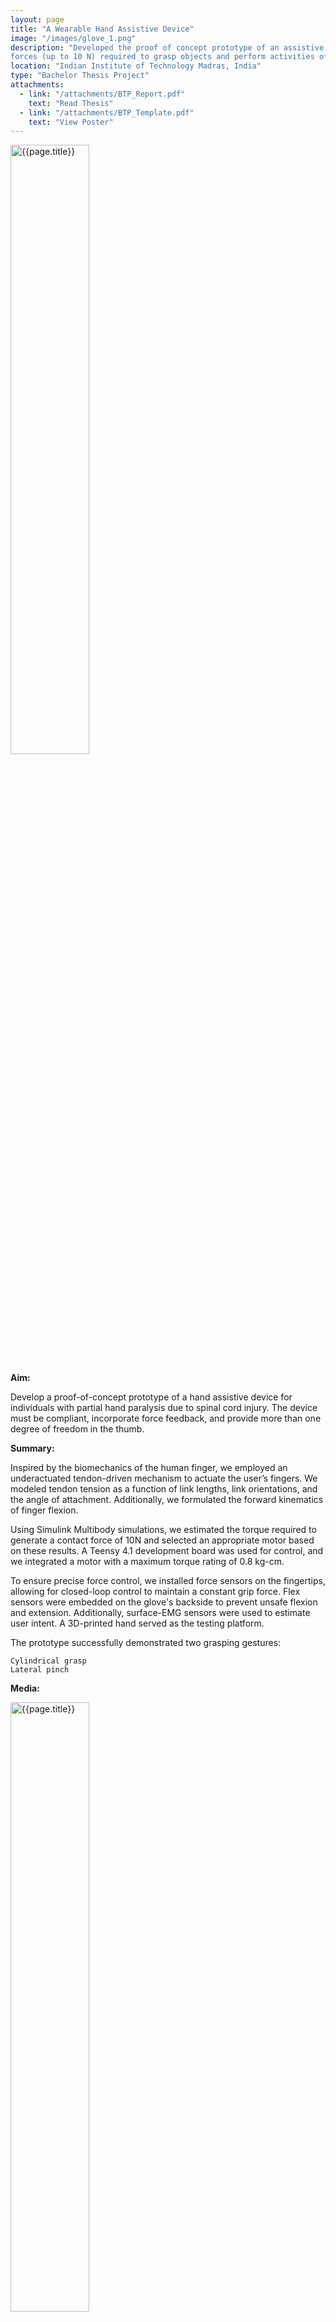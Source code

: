 ```yaml
---
layout: page
title: "A Wearable Hand Assistive Device"
image: "/images/glove_1.png"
description: "Developed the proof of concept prototype of an assistive device for the hand that would provide the assistive
forces (up to 10 N) required to grasp objects and perform activities of daily living"
location: "Indian Institute of Technology Madras, India"
type: "Bachelor Thesis Project"
attachments:
  - link: "/attachments/BTP_Report.pdf"
    text: "Read Thesis"
  - link: "/attachments/BTP_Template.pdf"
    text: "View Poster"
---
```

<img src="{{page.image}}" alt="{{page.title}}" width="50%">
<!-- ![{{page.title}}]({{page.image}}) -->

**Aim:** 

Develop a proof-of-concept prototype of a hand assistive device for individuals with partial hand paralysis due to spinal cord injury. The device must be compliant, incorporate force feedback, and provide more than one degree of freedom in the thumb.

**Summary:**

Inspired by the biomechanics of the human finger, we employed an underactuated tendon-driven mechanism to actuate the user’s fingers. We modeled tendon tension as a function of link lengths, link orientations, and the angle of attachment. Additionally, we formulated the forward kinematics of finger flexion.

Using Simulink Multibody simulations, we estimated the torque required to generate a contact force of 10N and selected an appropriate motor based on these results. A Teensy 4.1 development board was used for control, and we integrated a motor with a maximum torque rating of 0.8 kg-cm.

To ensure precise force control, we installed force sensors on the fingertips, allowing for closed-loop control to maintain a constant grip force. Flex sensors were embedded on the glove's backside to prevent unsafe flexion and extension. Additionally, surface-EMG sensors were used to estimate user intent. A 3D-printed hand served as the testing platform.

The prototype successfully demonstrated two grasping gestures:

    Cylindrical grasp
    Lateral pinch



**Media:**

<img src="/images/glove_2.png" alt="{{page.title}}" width="50%">

**Takeaways:**

This was my first large-scale solo project, where I managed all three key aspects: coding, mechanical design, and electronics integration. Working with compliant systems introduced me to the challenges of soft robotic mechanisms. Additionally, I gained experience in state machine development for system control.

**Attachments:**


<script src="https://cdnjs.cloudflare.com/ajax/libs/pdf.js/2.16.105/pdf.min.js"></script>

<div class="pdf-thumbnail-container">
  {% for attachment in page.attachments %}
    <div class="pdf-thumbnail-wrapper">
      <canvas class="pdf-thumbnail" data-url="{{ attachment.link }}"></canvas>
      <a href="{{ attachment.link }}" target="_blank">{{ attachment.text }}</a>
    </div>
  {% endfor %}
</div>

<script>
  document.addEventListener("DOMContentLoaded", function () {
    document.querySelectorAll(".pdf-thumbnail").forEach((canvas) => {
      const url = canvas.getAttribute("data-url");

      pdfjsLib.getDocument(url).promise.then(pdf => {
        return pdf.getPage(1);
      }).then(page => {
        const desiredWidth = 200; // Adjust this to control thumbnail width
        const viewport = page.getViewport({ scale: 1 }); // Default scale (1) to get original width

        const scale = desiredWidth / viewport.width; // Calculate scale based on desired width
        const scaledViewport = page.getViewport({ scale });

        const context = canvas.getContext("2d");

        // Set canvas size to match the scaled page
        canvas.width = scaledViewport.width;
        canvas.height = scaledViewport.height;

        const renderContext = {
          canvasContext: context,
          viewport: scaledViewport
        };

        return page.render(renderContext).promise;
      });

      canvas.addEventListener("click", () => {
        window.open(url, "_blank");
      });
    });
  });
</script>
